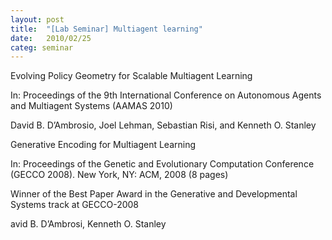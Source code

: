 ```yaml
---
layout: post
title:  "[Lab Seminar] Multiagent learning"
date:   2010/02/25
categ: seminar
---
```




Evolving Policy Geometry for Scalable Multiagent Learning

In: Proceedings of the 9th International Conference on Autonomous Agents and Multiagent Systems (AAMAS 2010)

David B. D’Ambrosio, Joel Lehman, Sebastian Risi, and Kenneth O. Stanley







Generative Encoding for Multiagent Learning

In: Proceedings of the Genetic and Evolutionary Computation Conference (GECCO 2008). New York, NY: ACM, 2008 (8 pages)

Winner of the Best Paper Award in the Generative and Developmental Systems track at GECCO-2008



avid B. D’Ambrosi, Kenneth O. Stanley

 

